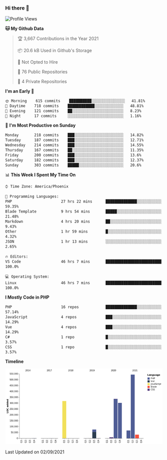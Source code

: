 ### Hi there 👋

<!--START_SECTION:waka-->
![Profile Views](http://img.shields.io/badge/Profile%20Views-5-blue)

**🐱 My Github Data** 

> 🏆 3,667 Contributions in the Year 2021
 > 
> 📦 20.6 kB Used in Github's Storage 
 > 
> 🚫 Not Opted to Hire
 > 
> 📜 76 Public Repositories 
 > 
> 🔑 4 Private Repositories  
 > 
**I'm an Early 🐤** 

```text
🌞 Morning    615 commits    ██████████░░░░░░░░░░░░░░░   41.81% 
🌆 Daytime    718 commits    ████████████░░░░░░░░░░░░░   48.81% 
🌃 Evening    121 commits    ██░░░░░░░░░░░░░░░░░░░░░░░   8.23% 
🌙 Night      17 commits     ░░░░░░░░░░░░░░░░░░░░░░░░░   1.16%

```
📅 **I'm Most Productive on Sunday** 

```text
Monday       218 commits    ███░░░░░░░░░░░░░░░░░░░░░░   14.82% 
Tuesday      187 commits    ███░░░░░░░░░░░░░░░░░░░░░░   12.71% 
Wednesday    214 commits    ███░░░░░░░░░░░░░░░░░░░░░░   14.55% 
Thursday     167 commits    ██░░░░░░░░░░░░░░░░░░░░░░░   11.35% 
Friday       200 commits    ███░░░░░░░░░░░░░░░░░░░░░░   13.6% 
Saturday     182 commits    ███░░░░░░░░░░░░░░░░░░░░░░   12.37% 
Sunday       303 commits    █████░░░░░░░░░░░░░░░░░░░░   20.6%

```


📊 **This Week I Spent My Time On** 

```text
⌚︎ Time Zone: America/Phoenix

💬 Programming Languages: 
PHP                      27 hrs 22 mins      ██████████████░░░░░░░░░░░   59.35% 
Blade Template           9 hrs 54 mins       █████░░░░░░░░░░░░░░░░░░░░   21.48% 
Markdown                 4 hrs 20 mins       ██░░░░░░░░░░░░░░░░░░░░░░░   9.43% 
Other                    1 hr 59 mins        █░░░░░░░░░░░░░░░░░░░░░░░░   4.32% 
JSON                     1 hr 13 mins        ░░░░░░░░░░░░░░░░░░░░░░░░░   2.65%

🔥 Editors: 
VS Code                  46 hrs 7 mins       █████████████████████████   100.0%

💻 Operating System: 
Linux                    46 hrs 7 mins       █████████████████████████   100.0%

```

**I Mostly Code in PHP** 

```text
PHP                      16 repos            ██████████████░░░░░░░░░░░   57.14% 
JavaScript               4 repos             ███░░░░░░░░░░░░░░░░░░░░░░   14.29% 
Vue                      4 repos             ███░░░░░░░░░░░░░░░░░░░░░░   14.29% 
C#                       1 repo              █░░░░░░░░░░░░░░░░░░░░░░░░   3.57% 
CSS                      1 repo              █░░░░░░░░░░░░░░░░░░░░░░░░   3.57%

```


**Timeline**

![Chart not found](https://raw.githubusercontent.com/mikebronner/mikebronner/master/charts/bar_graph.png) 


 Last Updated on 02/09/2021
<!--END_SECTION:waka-->

<!--
**mikebronner/mikebronner** is a ✨ _special_ ✨ repository because its `README.md` (this file) appears on your GitHub profile.

Here are some ideas to get you started:

- 🔭 I’m currently working on ...
- 🌱 I’m currently learning ...
- 👯 I’m looking to collaborate on ...
- 🤔 I’m looking for help with ...
- 💬 Ask me about ...
- 📫 How to reach me: ...
- 😄 Pronouns: ...
- ⚡ Fun fact: ...
-->
